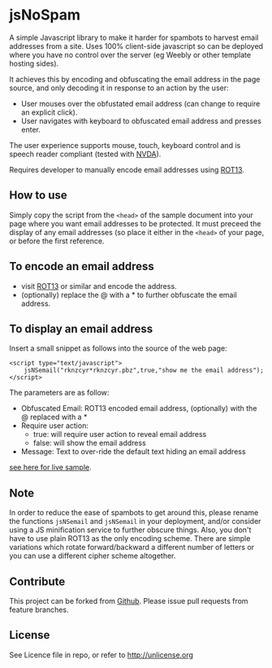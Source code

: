 # jsNoSpam

A simple Javascript library to make it harder for spambots to harvest email addresses from a site. Uses 100% client-side javascript so can be deployed where you have no control over the server (eg Weebly or other template hosting sides).

It achieves this by encoding and obfuscating the email address in the page source, and only decoding it in response to an action by the user:
* User mouses over the obfustated email address (can change to require an explicit click).
* User navigates with keyboard to obfuscated email address and presses enter.

The user experience supports mouse, touch, keyboard control and is speech reader compliant (tested with [NVDA](http://www.nvaccess.org/)).

Requires developer to manually encode email addresses using [ROT13](http://rot13.com).

How to use
----------
Simply copy the script from the <code>&lt;head></code> of the sample document into your page where you want email addresses to be protected.
It must preceed the display of any email addresses (so place it either in the <code>&lt;head></code> of your page, or before the first reference.
    
To encode an email address
--------------------------
* visit [ROT13](http://rot13.com) or similar and encode the address.
* (optionally) replace the @ with a * to further obfuscate the email address.

To display an email address
---------------------------
Insert a small snippet as follows into the source of the web page:

    <script type="text/javascript">
        jsNSemail("rknzcyr*rknzcyr.pbz",true,"show me the email address");
    </script>
        
The parameters are as follow:
* Obfuscated Email: ROT13 encoded email address, (optionally) with the @ replaced with a *
* Require user action:
    * true: will require user action to reveal email address
    * false: will show the email address
* Message: Text to over-ride the default text hiding an email address

[see here for live sample](https://cdn.rawgit.com/Offbeatmammal/jsNoSpam/master/index.html).

Note
----
In order to reduce the ease of spambots to get around this, please rename the functions <code>jsNSemail</code> and <code>jsNSemail</code> in your deployment, 
and/or consider using a JS minification service to further obscure things.
Also, you don't have to use plain ROT13 as the only encoding scheme. There are simple variations which rotate forward/backward a different number of letters
or you can use a different cipher scheme altogether.    

Contribute
----------
This project can be forked from
[Github](https://github.com/Offbeatmammal/jsNoSpam). Please issue pull
requests from feature branches.

License
-------
See Licence file in repo, or refer to http://unlicense.org